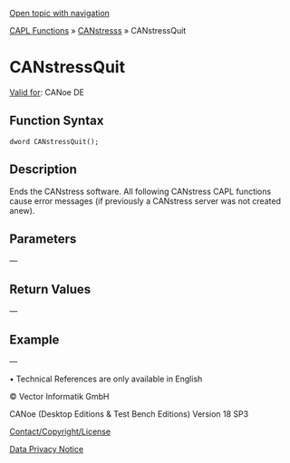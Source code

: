 [Open topic with navigation](../../../../../CANoeDEFamily.htm#Topics/CAPLFunctions/CANstress/Functions/CAPLfunctionCANstressQuit.md)

[CAPL Functions](../../CAPLfunctions.md) » [CANstresss](../CAPLfunctionsCANstressOverview.md) » CANstressQuit

# CANstressQuit

[Valid for](../../../Shared/FeatureAvailability.md):  CANoe DE

## Function Syntax

```
dword CANstressQuit();
```

## Description

Ends the CANstress software. All following CANstress CAPL functions cause error messages (if previously a CANstress server was not created anew).

## Parameters

—

## Return Values

—

## Example

—

•  Technical References are only available in English

©  Vector Informatik GmbH

CANoe (Desktop Editions & Test Bench Editions) Version 18 SP3

[Contact/Copyright/License](../../../Shared/ContactCopyrightLicense.md)

[Data Privacy Notice](https://www.vector.com/int/en/company/get-info/privacy-policy/)